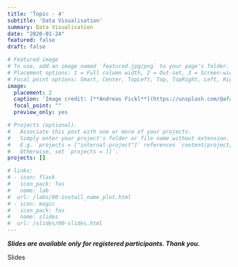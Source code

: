 ```yaml
---
title: 'Topic - 4'
subtitle: 'Data Visualisation'
summary: Data Visualisation
date: "2020-01-24"
featured: false
draft: false

# Featured image
# To use, add an image named `featured.jpg/png` to your page's folder.
# Placement options: 1 = Full column width, 2 = Out-set, 3 = Screen-width
# Focal point options: Smart, Center, TopLeft, Top, TopRight, Left, Right, BottomLeft, Bottom, BottomRight
image:
  placement: 2
  caption: 'Image credit: [**Andreas Fickl**](https://unsplash.com/@afafa) on Unsplash'
  focal_point: ""
  preview_only: yes

# Projects (optional).
#   Associate this post with one or more of your projects.
#   Simply enter your project's folder or file name without extension.
#   E.g. `projects = ["internal-project"]` references `content/project/deep-learning/index.md`.
#   Otherwise, set `projects = []`.
projects: []

# links:
# - icon: flask
#   icon_pack: fas
#   name: lab
#  url: /labs/00-install_name_plot.html
# - icon: magic
#   icon_pack: fas
#   name: slides
#  url: /slides/00-slides.html
---
```


<!-- Data visualisation using mainly R package `ggplot2`. -->

***Slides are available only for registered participants. Thank you.***

Slides


